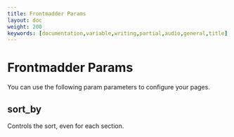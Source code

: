 ```yaml
---
title: Frontmadder Params
layout: doc
weight: 200
keywords: [documentation,variable,writing,partial,audio,general,title]
---
```

# Frontmadder Params
You can use the following param parameters to configure your pages.

## sort_by
Controls the sort, even for each section.